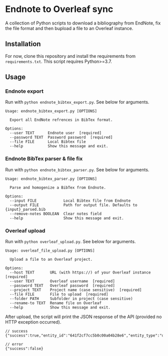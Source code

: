 # Endnote to Overleaf sync
A collection of Python scripts to download a bibliography from EndNote, fix the file format and then bupload a file to an Overleaf instance.

## Installation
For now, clone this repository and install the requirements from `requirements.txt`. This script requires Python>=3.7.

## Usage
### Endnote export
Run with `python endnote_bibtex_export.py`. See below for arguments.

```
Usage: endnote_bibtex_export.py [OPTIONS]

  Export all EndNote refrences in BibTex format.

Options:
  --user TEXT      Endnote user  [required]
  --password TEXT  Password password  [required]
  --file FILE      Local Bibtex file
  --help           Show this message and exit.
```
### Endnote BibTex parser & file fix
Run with `python endnote_bibtex_parser.py`. See below for arguments.

```
Usage: endnote_bibtex_parser.py [OPTIONS]

  Parse and homogenize a BibTex from Endnote.

Options:
  --input FILE            Local Bibtex file from Endnote
  --output FILE           Path for output file. Defaults to {input}_parsed.bib
  --remove-notes BOOLEAN  Clear notes field
  --help                  Show this message and exit.
```

### Overleaf upload
Run with `python overleaf_upload.py`. See below for arguments.

```
Usage: overleaf_file_upload.py [OPTIONS]

  Upload a file to an Overleaf project.

Options:
  --host TEXT       URL (with https://) of your Overleaf instance  [required]
  --user TEXT       Overleaf username  [required]
  --password TEXT   Overleaf password  [required]
  --project TEXT    Project name (case sensitive)  [required]
  --file FILE       File to upload  [required]
  --folder PATH     Subfolder in project (case sensitive)
  --rename-to TEXT  Rename file on Overleaf
  --help            Show this message and exit.
```

After upload, the script will print the JSON response of the API (provided no HTTP exception occurred).

```jsonc
// success
{"success":true,"entity_id":"641f2cf7cc5b0c00a04b28e6","entity_type":"doc"}

// error
{"success":false}
```
